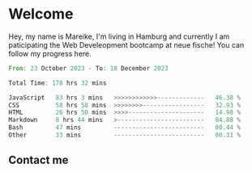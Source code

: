 # Welcome

Hey, my name is Mareike, I'm living in Hamburg and currently I am paticipating the Web Develeopment bootcamp at neue fische!
You can follow my progress here.

<!--START_SECTION:waka-->

```rust
From: 23 October 2023 - To: 18 December 2023

Total Time: 178 hrs 32 mins

JavaScript   83 hrs 3 mins   >>>>>>>>>>>>-------------   46.38 %
CSS          58 hrs 58 mins  >>>>>>>>-----------------   32.93 %
HTML         26 hrs 50 mins  >>>>---------------------   14.98 %
Markdown     8 hrs 44 mins   >------------------------   04.88 %
Bash         47 mins         -------------------------   00.44 %
Other        33 mins         -------------------------   00.31 %
```

<!--END_SECTION:waka-->

## Contact me



